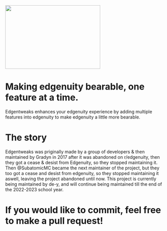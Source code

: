 <img src="https://user-images.githubusercontent.com/61808223/214761865-be211e02-95dd-463e-8852-37353e7aa847.png" width="300" height="200">

# Making edgenuity bearable, one feature at a time.

Edgentweaks enhances your edgenuity experience by adding multiple features into edgenuity to make edgenuity a little more bearable. 

# The story
Edgentweaks was priginally made by a group of developers & then maintained by Gradyn in 2017 after it was abandoned on r/edgenuity, then they got a cease & desist from Edgenuity, so they stopped maintaining it. Then @SubatomicMC became the next maintainer of the project, but they too got a cease and desist from edgenuity, so they stopped maintaining it aswell, leaving the project abandoned until now. This project is currently being maintained by de-y, and will continue being maintained till the end of the 2022-2023 school year.

# If you would like to commit, feel free to make a pull request!
